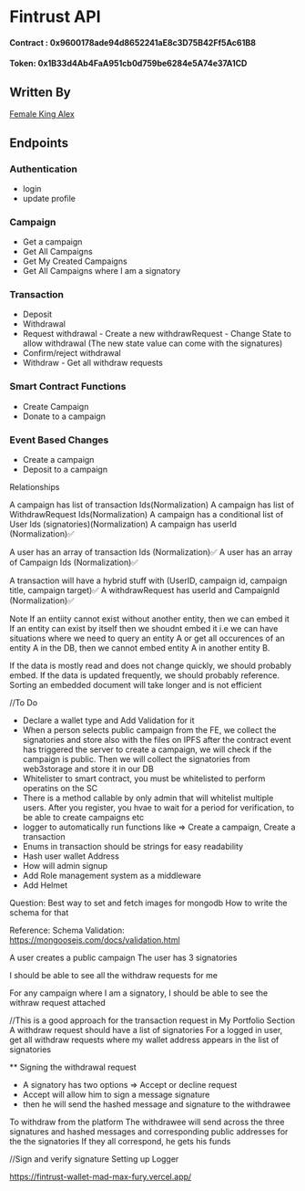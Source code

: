 # Fintrust API

#### Contract : 0x9600178ade94d8652241aE8c3D75B42Ff5Ac61B8
#### Token: 0x1B33d4Ab4FaA951cb0d759be6284e5A74e37A1CD

## Written By
[Female King Alex](https://github.com/king-Alex-d-great)

## Endpoints

### Authentication

- login
- update profile

### Campaign

- Get a campaign
- Get All Campaigns
- Get My Created Campaigns
- Get All Campaigns where I am a signatory

### Transaction

- Deposit
- Withdrawal
- Request withdrawal - Create a new withdrawRequest - Change State to allow withdrawal (The new state value can come with the signatures)
- Confirm/reject withdrawal
- Withdraw - Get all withdraw requests

### Smart Contract Functions

- Create Campaign
- Donate to a campaign

### Event Based Changes

- Create a campaign
- Deposit to a campaign

Relationships

A campaign has list of transaction Ids(Normalization)
A campaign has list of WithdrawRequest Ids(Normalization)
A campaign has a conditional list of User Ids (signatories)(Normalization)
A campaign has userId (Normalization)✅

A user has an array of transaction Ids (Normalization)✅
A user has an array of Campaign Ids (Normalization)✅

A transaction will have a hybrid stuff with (UserID, campaign id, campaign title, campaign target)✅
A withdrawRequest has userId and CampaignId (Normalization)✅

Note
If an entiity cannot exist without another entity, then we can embed it
If an entity can exist by itself then we shoudnt embed it i.e we can have situations where we need to query an entity A or get all occurences of an entity A in the DB, then we cannot embed entity A in another entity B.

If the data is mostly read and does not change quickly, we should probably embed.
If the data is updated frequently, we should probably reference.
Sorting an embedded document will take longer and is not efficient

//To Do

- Declare a wallet type and Add Validation for it
- When a person selects public campaign from the FE, we collect the signatories and store also with the files on IPFS
  after the contract event has triggered the server to create a campaign, we will check if the campaign is public. Then we will collect the signatories from web3storage and store it in our DB
- Whitelister to smart contract, you must be whitelisted to perform operatins on the SC
- There is a method callable by only admin that will whitelist multiple users. After you register, you hvae to wait for a period for verification, to be able to create campaigns etc
- logger to automatically run functions like => Create a campaign, Create a transaction
- Enums in transaction should be strings for easy readability
- Hash user wallet Address
- How will admin signup
- Add Role management system as a middleware
- Add Helmet

Question:
Best way to set and fetch images for mongodb
How to write the schema for that

Reference:
Schema Validation: https://mongoosejs.com/docs/validation.html

A user creates a public campaign
The user has 3 signatories

I should be able to see all the withdraw requests for me

For any campaign where I am a signatory, I should be able to see the withraw request attached

//This is a good approach for the transaction request in My Portfolio Section
A withdraw request should have a list of signatories
For a logged in user, get all withdraw requests where my wallet address appears in the list of signatories

\*\* Signing the withdrawal request

- A signatory has two options => Accept or decline request
- Accept will allow him to sign a message signature
- then he will send the hashed message and signature to the withdrawee

To withdraw from the platform
The withdrawee will send across the three signatures and hashed messages and corresponding public addresses for the the signatories
If they all correspond, he gets his funds

//Sign and verify signature
Setting up Logger

https://fintrust-wallet-mad-max-fury.vercel.app/
